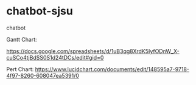 # chatbot-sjsu
chatbot


Gantt Chart:

https://docs.google.com/spreadsheets/d/1uB3qg8XrdK5IyfODnW_X-cuSCo4tjBdSS0S1d24tDCs/edit#gid=0 

Pert Chart: 
https://www.lucidchart.com/documents/edit/148595a7-9718-4f97-8260-608047ea5391/0 
